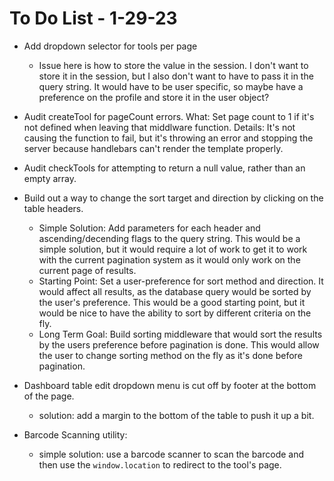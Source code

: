 # To Do List - 1-29-23

- Add dropdown selector for tools per page
  - Issue here is how to store the value in the session.  I don't want to store it in the session, but I also don't want to have to pass it in the query string. It would have to be user specific, so maybe have a preference on the profile and store it in the user object?
- Audit createTool for pageCount errors.
    What: Set page count to 1 if it's not defined when leaving that middlware function.
    Details: It's not causing the function to fail, but it's throwing an error and stopping the server because handlebars can't render the template properly.
- Audit checkTools for attempting to return a null value, rather than an empty array.

- Build out a way to change the sort target and direction by clicking on the table headers.
  - Simple Solution: Add parameters for each header and ascending/decending flags to the query string.  This would be a simple solution, but it would require a lot of work to get it to work with the current pagination system as it would only work on the current page of results.
  - Starting Point: Set a user-preference for sort method and direction. It would affect all results, as the database query would be sorted by the user's preference.  This would be a good starting point, but it would be nice to have the ability to sort by different criteria on the fly.
  - Long Term Goal: Build sorting middleware that would sort the results by the users preference before pagination is done. This would allow the user to change sorting method on the fly as it's done before pagination.

- Dashboard table edit dropdown menu is cut off by footer at the bottom of the page.
  - solution: add a margin to the bottom of the table to push it up a bit.

- Barcode Scanning utility:
  - simple solution: use a barcode scanner to scan the barcode and then use the `window.location` to redirect to the tool's page.